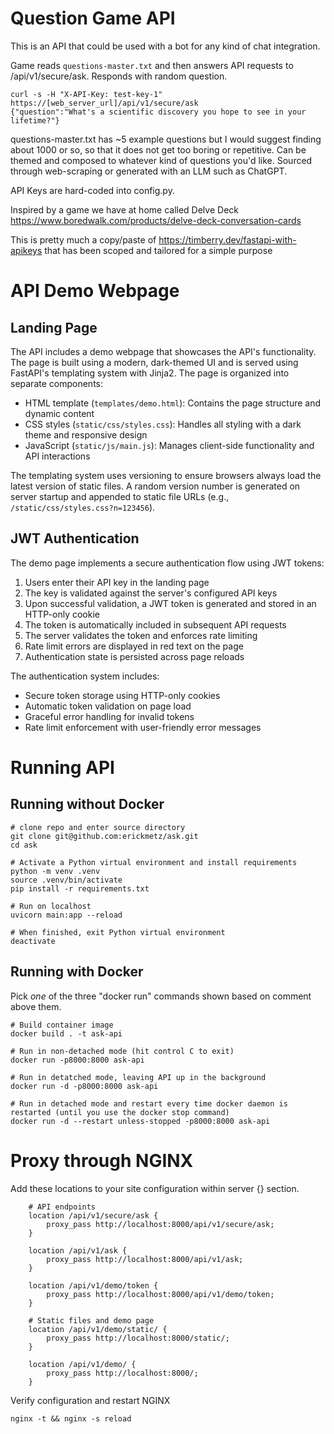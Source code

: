 # Question Game API

This is an API that could be used with a bot for any kind of chat integration.

Game reads `questions-master.txt` and then answers API requests to /api/v1/secure/ask. Responds with random question.

```console
curl -s -H "X-API-Key: test-key-1" https://[web_server_url]/api/v1/secure/ask 
{"question":"What's a scientific discovery you hope to see in your lifetime?"}
```

questions-master.txt has ~5 example questions but I would suggest finding about 1000 or so, so that it does not get too boring or repetitive. Can be themed and composed to whatever kind of questions you'd like. Sourced through web-scraping or generated with an LLM such as ChatGPT.

API Keys are hard-coded into config.py.

Inspired by a game we have at home called Delve Deck https://www.boredwalk.com/products/delve-deck-conversation-cards

This is pretty much a copy/paste of https://timberry.dev/fastapi-with-apikeys that has been scoped and tailored for a simple purpose

# API Demo Webpage

## Landing Page
The API includes a demo webpage that showcases the API's functionality. The page is built using a modern, dark-themed UI and is served using FastAPI's templating system with Jinja2. The page is organized into separate components:

- HTML template (`templates/demo.html`): Contains the page structure and dynamic content
- CSS styles (`static/css/styles.css`): Handles all styling with a dark theme and responsive design
- JavaScript (`static/js/main.js`): Manages client-side functionality and API interactions

The templating system uses versioning to ensure browsers always load the latest version of static files. A random version number is generated on server startup and appended to static file URLs (e.g., `/static/css/styles.css?n=123456`).

## JWT Authentication
The demo page implements a secure authentication flow using JWT tokens:

1. Users enter their API key in the landing page
2. The key is validated against the server's configured API keys
3. Upon successful validation, a JWT token is generated and stored in an HTTP-only cookie
4. The token is automatically included in subsequent API requests
5. The server validates the token and enforces rate limiting
6. Rate limit errors are displayed in red text on the page
7. Authentication state is persisted across page reloads

The authentication system includes:
- Secure token storage using HTTP-only cookies
- Automatic token validation on page load
- Graceful error handling for invalid tokens
- Rate limit enforcement with user-friendly error messages

# Running API

## Running without Docker
```console
# clone repo and enter source directory
git clone git@github.com:erickmetz/ask.git
cd ask

# Activate a Python virtual environment and install requirements
python -m venv .venv
source .venv/bin/activate
pip install -r requirements.txt

# Run on localhost
uvicorn main:app --reload

# When finished, exit Python virtual environment
deactivate
```

## Running with Docker
Pick *one* of the three "docker run" commands shown based on comment above them.
```console
# Build container image
docker build . -t ask-api

# Run in non-detached mode (hit control C to exit)
docker run -p8000:8000 ask-api

# Run in detatched mode, leaving API up in the background
docker run -d -p8000:8000 ask-api

# Run in detached mode and restart every time docker daemon is restarted (until you use the docker stop command)
docker run -d --restart unless-stopped -p8000:8000 ask-api
```

# Proxy through NGINX
Add these locations to your site configuration within server {} section.

```
    # API endpoints
    location /api/v1/secure/ask {
        proxy_pass http://localhost:8000/api/v1/secure/ask;
    }

    location /api/v1/ask {
        proxy_pass http://localhost:8000/api/v1/ask;
    }

    location /api/v1/demo/token {
        proxy_pass http://localhost:8000/api/v1/demo/token;
    }

    # Static files and demo page
    location /api/v1/demo/static/ {
        proxy_pass http://localhost:8000/static/;
    }

    location /api/v1/demo/ {
        proxy_pass http://localhost:8000/;
    }
```

Verify configuration and restart NGINX
```
nginx -t && nginx -s reload
```
